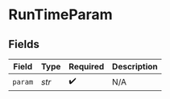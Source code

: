 # RunTimeParam


## Fields

| Field              | Type               | Required           | Description        |
| ------------------ | ------------------ | ------------------ | ------------------ |
| `param`            | *str*              | :heavy_check_mark: | N/A                |
